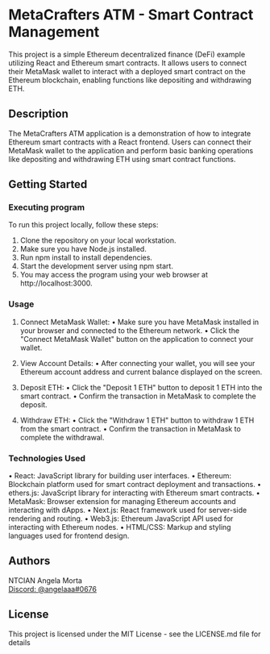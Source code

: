 # MetaCrafters ATM - Smart Contract Management

This project is a simple Ethereum decentralized finance (DeFi) example utilizing React and Ethereum smart contracts. It allows users to connect their MetaMask wallet to interact with a deployed smart contract on the Ethereum blockchain, enabling functions like depositing and withdrawing ETH.

## Description

The MetaCrafters ATM application is a demonstration of how to integrate Ethereum smart contracts with a React frontend. Users can connect their MetaMask wallet to the application and perform basic banking operations like depositing and withdrawing ETH using smart contract functions.

## Getting Started

### Executing program

To run this project locally, follow these steps:

1. Clone the repository on your local workstation.
2. Make sure you have Node.js installed.
3. Run npm install to install dependencies.
4. Start the development server using npm start.
5. You may access the program using your web browser at http://localhost:3000.

### Usage

1. Connect MetaMask Wallet:
  • Make sure you have MetaMask installed in your browser and connected to the Ethereum network.
  • Click the "Connect MetaMask Wallet" button on the application to connect your wallet.
  
2. View Account Details:
  • After connecting your wallet, you will see your Ethereum account address and current balance displayed on the screen.

3. Deposit ETH:
  • Click the "Deposit 1 ETH" button to deposit 1 ETH into the smart contract.
  • Confirm the transaction in MetaMask to complete the deposit.

4. Withdraw ETH:
  • Click the "Withdraw 1 ETH" button to withdraw 1 ETH from the smart contract.
  • Confirm the transaction in MetaMask to complete the withdrawal.

### Technologies Used

• React: JavaScript library for building user interfaces.
• Ethereum: Blockchain platform used for smart contract deployment and transactions.
• ethers.js: JavaScript library for interacting with Ethereum smart contracts.
• MetaMask: Browser extension for managing Ethereum accounts and interacting with dApps.
• Next.js: React framework used for server-side rendering and routing.
• Web3.js: Ethereum JavaScript API used for interacting with Ethereum nodes.
• HTML/CSS: Markup and styling languages used for frontend design.

## Authors

NTCIAN Angela Morta
<br>
[Discord: @angelaaa#0676](https://discordapp.com/users/angelaaa#0676)

## License

This project is licensed under the MIT License - see the LICENSE.md file for details
